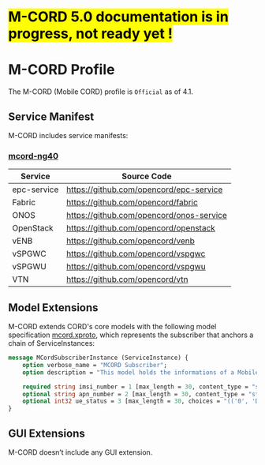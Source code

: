 # <mark> M-CORD 5.0 documentation is in progress, not ready yet ! </mark>

# M-CORD Profile

The M-CORD (Mobile CORD) profile is `Official` as of 4.1.

## Service Manifest

M-CORD includes service manifests:

### [mcord-ng40](https://github.com/opencord/platform-install/blob/cord-4.1/profile_manifests/mcord-ng40.yml)

| Service      | Source Code         |
|--------------|---------------|
| epc-service  | https://github.com/opencord/epc-service |
| Fabric       | https://github.com/opencord/fabric |
| ONOS         | https://github.com/opencord/onos-service |
| OpenStack    | https://github.com/opencord/openstack |
| vENB         | https://github.com/opencord/venb |
| vSPGWC       | https://github.com/opencord/vspgwc |
| vSPGWU       | https://github.com/opencord/vspgwu |
| VTN          | https://github.com/opencord/vtn |

## Model Extensions

M-CORD extends CORD's core models with the following model specification
[mcord.xproto](https://github.com/opencord/mcord/blob/master/xos/models/mcord.xproto),
which represents the subscriber that anchors a chain of ServiceInstances:

```proto
message MCordSubscriberInstance (ServiceInstance) {
    option verbose_name = "MCORD Subscriber";
    option description = "This model holds the informations of a Mobile Subscriber in CORD";

    required string imsi_number = 1 [max_length = 30, content_type = "stripped", blank = False, null = False, db_index = False];
    optional string apn_number = 2 [max_length = 30, content_type = "stripped", blank = True, null = True, db_index = False];
    optional int32 ue_status = 3 [max_length = 30, choices = "(('0', 'Detached'), ('1', 'Attached'))", blank = True, null = True, db_index = False];
}
```

## GUI Extensions

M-CORD doesn’t include any GUI extension.
